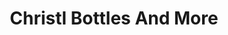 ---
title: "Christl Bottles And More"
url: /aschaffenburg/christl-bottles-and-more/
shop: Getränke
---